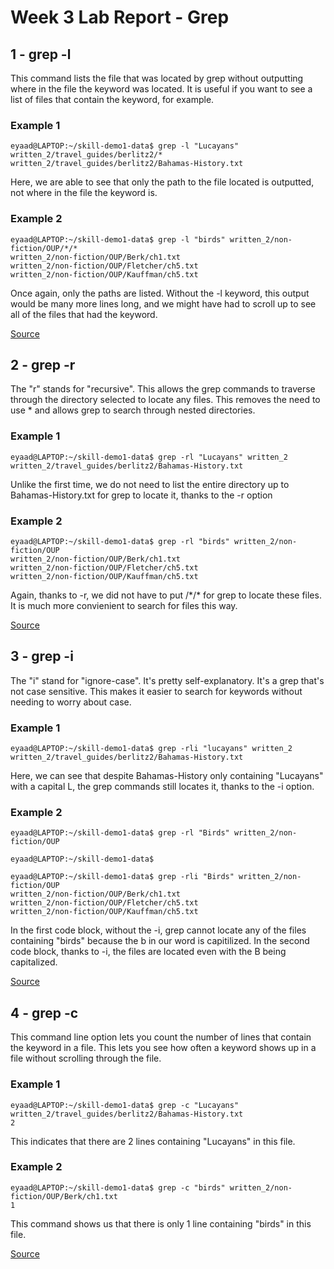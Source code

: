 # Week 3 Lab Report - Grep


## 1 - grep -l

This command lists the file that was located by grep without outputting where in the file the keyword was located. It is useful if you want to see a list of files that contain the keyword, for example.

### Example 1

```console
eyaad@LAPTOP:~/skill-demo1-data$ grep -l "Lucayans" written_2/travel_guides/berlitz2/*
written_2/travel_guides/berlitz2/Bahamas-History.txt
```
Here, we are able to see that only the path to the file located is outputted, not where in the file the keyword is.


### Example 2
```console
eyaad@LAPTOP:~/skill-demo1-data$ grep -l "birds" written_2/non-fiction/OUP/*/*
written_2/non-fiction/OUP/Berk/ch1.txt
written_2/non-fiction/OUP/Fletcher/ch5.txt
written_2/non-fiction/OUP/Kauffman/ch5.txt
```
Once again, only the paths are listed. Without the -l keyword, this output would be many more lines long, and we might have had to scroll up to see all of the files that had the keyword.

[Source](https://www.gnu.org/savannah-checkouts/gnu/grep/manual/grep.html)


## 2 - grep -r

The "r" stands for "recursive". This allows the grep commands to traverse through the directory selected to locate any files. This removes the need to use * and allows grep to search through nested directories.

### Example 1

```console
eyaad@LAPTOP:~/skill-demo1-data$ grep -rl "Lucayans" written_2
written_2/travel_guides/berlitz2/Bahamas-History.txt
```
Unlike the first time, we do not need to list the entire directory up to Bahamas-History.txt for grep to locate it, thanks to the -r option

### Example 2
```console
eyaad@LAPTOP:~/skill-demo1-data$ grep -rl "birds" written_2/non-fiction/OUP
written_2/non-fiction/OUP/Berk/ch1.txt
written_2/non-fiction/OUP/Fletcher/ch5.txt
written_2/non-fiction/OUP/Kauffman/ch5.txt
```
Again, thanks to -r, we did not have to put /\*/\* for grep to locate these files. It is much more convienient to search for files this way.

[Source](https://www.gnu.org/savannah-checkouts/gnu/grep/manual/grep.html)



## 3 - grep -i

The "i" stand for "ignore-case". It's pretty self-explanatory. It's a grep that's not case sensitive. This makes it easier to search for keywords without needing to worry about case.

### Example 1

```console
eyaad@LAPTOP:~/skill-demo1-data$ grep -rli "lucayans" written_2
written_2/travel_guides/berlitz2/Bahamas-History.txt
```
Here, we can see that despite Bahamas-History only containing "Lucayans" with a capital L, the grep commands still locates it, thanks to the -i option.

### Example 2

```console
eyaad@LAPTOP:~/skill-demo1-data$ grep -rl "Birds" written_2/non-fiction/OUP

eyaad@LAPTOP:~/skill-demo1-data$
```

```console
eyaad@LAPTOP:~/skill-demo1-data$ grep -rli "Birds" written_2/non-fiction/OUP
written_2/non-fiction/OUP/Berk/ch1.txt
written_2/non-fiction/OUP/Fletcher/ch5.txt
written_2/non-fiction/OUP/Kauffman/ch5.txt
```
In the first code block, without the -i, grep cannot locate any of the files containing "birds" because the b in our word is capitilized. In the second code block, thanks to -i, the files are located even with the B being capitalized.

[Source](https://en.wikibooks.org/wiki/Grep)



## 4 - grep -c
This command line option lets you count the number of lines that contain the keyword in a file. This lets you see how often a keyword shows up in a file without scrolling through the file.

### Example 1

```console
eyaad@LAPTOP:~/skill-demo1-data$ grep -c "Lucayans" written_2/travel_guides/berlitz2/Bahamas-History.txt
2
```
This indicates that there are 2 lines containing "Lucayans" in this file.

### Example 2

```console
eyaad@LAPTOP:~/skill-demo1-data$ grep -c "birds" written_2/non-fiction/OUP/Berk/ch1.txt
1
```
This command shows us that there is only 1 line containing "birds" in this file.

[Source](https://man7.org/linux/man-pages/man1/grep.1p.html)
